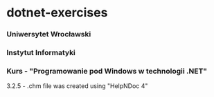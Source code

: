 # dotnet-exercises
### Uniwersytet Wrocławski
### Instytut Informatyki
### Kurs - "Programowanie pod Windows w technologii .NET"


3.2.5 - .chm file was created using "HelpNDoc 4"
